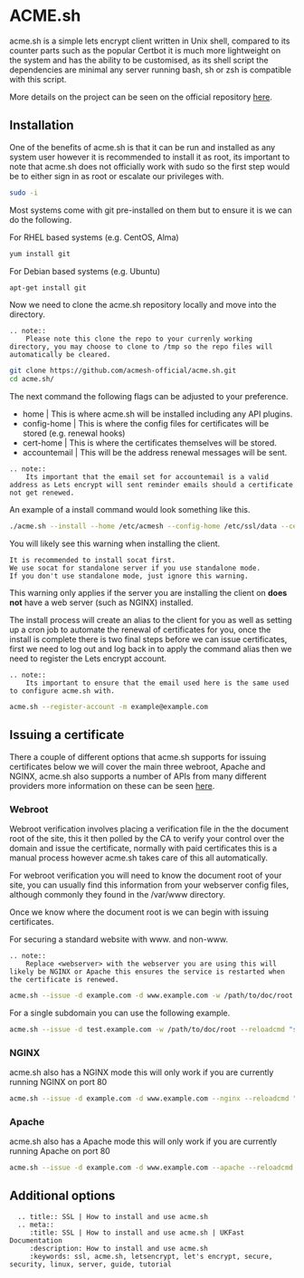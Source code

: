 # ACME.sh

acme.sh is a simple lets encrypt client written in Unix shell, compared to its counter parts such as the popular Certbot it is much more lightweight on the system and has the ability to be customised, as its shell script the dependencies are minimal any server running bash, sh or zsh is compatible with this script.

More details on the project can be seen on the official repository [here](https://github.com/acmesh-official/acme.sh).

## Installation

One of the benefits of acme.sh is that it can be run and installed as any system user however it is recommended to install it as root, its important to note that acme.sh does not officially work with sudo so the first step would be to either sign in as root or escalate our privileges with.

```bash
sudo -i
```
Most systems come with git pre-installed on them but to ensure it is we can do the following.

For RHEL based systems (e.g. CentOS, Alma)

```bash
yum install git
```
For Debian based systems (e.g. Ubuntu)

```bash
apt-get install git
```
Now we need to clone the acme.sh repository locally and move into the directory.
```eval_rst
.. note::
    Please note this clone the repo to your currenly working directory, you may choose to clone to /tmp so the repo files will automatically be cleared.
```

```bash
git clone https://github.com/acmesh-official/acme.sh.git
cd acme.sh/
```
The next command the following flags can be adjusted to your preference.

- home | This is where acme.sh will be installed including any API plugins.
- config-home | This is where the config files for certificates will be stored (e.g. renewal hooks)
- cert-home | This is where the certificates themselves will be stored.
- accountemail | This will be the address renewal messages will be sent.

```eval_rst
.. note::
    Its important that the email set for accountemail is a valid address as Lets encrypt will sent reminder emails should a certificate not get renewed.
```
An example of a install command would look something like this.

```bash
./acme.sh --install --home /etc/acmesh --config-home /etc/ssl/data --cert-home /etc/ssl/certs --accountemail "example@example.com"
```
You will likely see this warning when installing the client.

```
It is recommended to install socat first.
We use socat for standalone server if you use standalone mode.
If you don't use standalone mode, just ignore this warning.
```

This warning only applies if the server you are installing the client on **does not** have a web server (such as NGINX) installed.

The install process will create an alias to the client for you as well as setting up a cron job to automate the renewal of certificates for you, once the install is complete there is two final steps before we can issue certificates, first we need to log out and log back in to apply the command alias then we need to register the Lets encrypt account.

```eval_rst
.. note::
    Its important to ensure that the email used here is the same used to configure acme.sh with.
```

```bash
acme.sh --register-account -m example@example.com
```

## Issuing a certificate

There a couple of different options that acme.sh supports for issuing certificates below we will cover the main three webroot, Apache and NGINX, acme.sh also supports a number of APIs from many different providers more information on these can be seen [here](https://github.com/acmesh-official/acme.sh/wiki/dnsapi).

### Webroot

Webroot verification involves placing a verification file in the the document root of the site, this it then polled by the CA to verify your control over the domain and issue the certificate, normally with paid certificates this is a manual process however acme.sh takes care of this all automatically.

For webroot verification you will need to know the document root of your site, you can usually find this information from your webserver config files, although commonly they found in the /var/www directory.

Once we know where the document root is we can begin with issuing certificates.

For securing a standard website with www. and non-www.

```eval_rst
.. note::
    Replace <webserver> with the webserver you are using this will likely be NGINX or Apache this ensures the service is restarted when the certificate is renewed.
```

```bash
acme.sh --issue -d example.com -d www.example.com -w /path/to/doc/root --reloadcmd "systemctl reload <webserver>"
```

For a single subdomain you can use the following example.

```bash
acme.sh --issue -d test.example.com -w /path/to/doc/root --reloadcmd "systemctl reload <webserver>"
```
### NGINX

acme.sh also has a NGINX mode this will only work if you are currently running NGINX on port 80

```bash
acme.sh --issue -d example.com -d www.example.com --nginx --reloadcmd "systemctl reload nginx"
```

### Apache
acme.sh also has a Apache mode this will only work if you are currently running Apache on port 80

```bash
acme.sh --issue -d example.com -d www.example.com --apache --reloadcmd "systemctl reload apache"
```

##  Additional options

```eval_rst
  .. title:: SSL | How to install and use acme.sh
  .. meta::
     :title: SSL | How to install and use acme.sh | UKFast Documentation
     :description: How to install and use acme.sh
     :keywords: ssl, acme.sh, letsencrypt, let's encrypt, secure, security, linux, server, guide, tutorial
```
